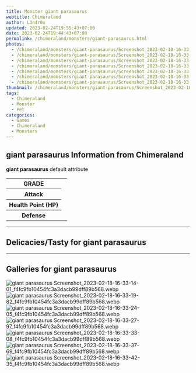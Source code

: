 ```yaml
---
title: Monster giant parasaurus
webtitle: Chimeraland
author: L3n4r0x
updated: 2023-02-24T19:55:43+07:00
date: 2023-02-24T19:44:43+07:00
permalink: /chimeraland/monsters/giant-parasaurus.html
photos:
  - /chimeraland/monsters/giant-parasaurus/Screenshot_2023-02-18-16-33-14-01_f4fc9fb10454fc3a3dacb99dff89b568.webp
  - /chimeraland/monsters/giant-parasaurus/Screenshot_2023-02-18-16-33-19-82_f4fc9fb10454fc3a3dacb99dff89b568.webp
  - /chimeraland/monsters/giant-parasaurus/Screenshot_2023-02-18-16-33-24-05_f4fc9fb10454fc3a3dacb99dff89b568.webp
  - /chimeraland/monsters/giant-parasaurus/Screenshot_2023-02-18-16-33-27-97_f4fc9fb10454fc3a3dacb99dff89b568.webp
  - /chimeraland/monsters/giant-parasaurus/Screenshot_2023-02-18-16-33-33-08_f4fc9fb10454fc3a3dacb99dff89b568.webp
  - /chimeraland/monsters/giant-parasaurus/Screenshot_2023-02-18-16-33-37-69_f4fc9fb10454fc3a3dacb99dff89b568.webp
  - /chimeraland/monsters/giant-parasaurus/Screenshot_2023-02-18-16-33-42-35_f4fc9fb10454fc3a3dacb99dff89b568.webp
thumbnail: /chimeraland/monsters/giant-parasaurus/Screenshot_2023-02-18-16-33-14-01_f4fc9fb10454fc3a3dacb99dff89b568.webp
tags:
  - Chimeraland
  - Monster
  - Pet
categories:
  - Games
  - Chimeraland
  - Monsters
---
```


<section id="bootstrap-wrapper"><link rel="stylesheet" href="https://cdn.statically.io/gh/dimaslanjaka/Web-Manajemen/40ac3225/css/bootstrap-4.5-wrapper.css"/><h2>giant parasaurus Information from Chimeraland</h2><p><b>giant parasaurus</b> default attribute <table><tr><th>GRADE</th><td></td></tr><tr><th>Attack</th><td></td></tr><tr><th>Health Point (HP)</th><td></td></tr><tr><th>Defense</th><td></td></tr></table></p><hr/><h2>Delicacies/Tasty for giant parasaurus</h2><hr/><div id="gallery"><h2>Galleries for giant parasaurus</h2><div class="row"><div class="col-lg-6 col-12"><img src="/chimeraland/monsters/giant-parasaurus/Screenshot_2023-02-18-16-33-14-01_f4fc9fb10454fc3a3dacb99dff89b568.webp" alt="giant parasaurus Screenshot_2023-02-18-16-33-14-01_f4fc9fb10454fc3a3dacb99dff89b568.webp"/></div><div class="col-lg-6 col-12"><img src="/chimeraland/monsters/giant-parasaurus/Screenshot_2023-02-18-16-33-19-82_f4fc9fb10454fc3a3dacb99dff89b568.webp" alt="giant parasaurus Screenshot_2023-02-18-16-33-19-82_f4fc9fb10454fc3a3dacb99dff89b568.webp"/></div><div class="col-lg-6 col-12"><img src="/chimeraland/monsters/giant-parasaurus/Screenshot_2023-02-18-16-33-24-05_f4fc9fb10454fc3a3dacb99dff89b568.webp" alt="giant parasaurus Screenshot_2023-02-18-16-33-24-05_f4fc9fb10454fc3a3dacb99dff89b568.webp"/></div><div class="col-lg-6 col-12"><img src="/chimeraland/monsters/giant-parasaurus/Screenshot_2023-02-18-16-33-27-97_f4fc9fb10454fc3a3dacb99dff89b568.webp" alt="giant parasaurus Screenshot_2023-02-18-16-33-27-97_f4fc9fb10454fc3a3dacb99dff89b568.webp"/></div><div class="col-lg-6 col-12"><img src="/chimeraland/monsters/giant-parasaurus/Screenshot_2023-02-18-16-33-33-08_f4fc9fb10454fc3a3dacb99dff89b568.webp" alt="giant parasaurus Screenshot_2023-02-18-16-33-33-08_f4fc9fb10454fc3a3dacb99dff89b568.webp"/></div><div class="col-lg-6 col-12"><img src="/chimeraland/monsters/giant-parasaurus/Screenshot_2023-02-18-16-33-37-69_f4fc9fb10454fc3a3dacb99dff89b568.webp" alt="giant parasaurus Screenshot_2023-02-18-16-33-37-69_f4fc9fb10454fc3a3dacb99dff89b568.webp"/></div><div class="col-lg-6 col-12"><img src="/chimeraland/monsters/giant-parasaurus/Screenshot_2023-02-18-16-33-42-35_f4fc9fb10454fc3a3dacb99dff89b568.webp" alt="giant parasaurus Screenshot_2023-02-18-16-33-42-35_f4fc9fb10454fc3a3dacb99dff89b568.webp"/></div></div></div></section>
